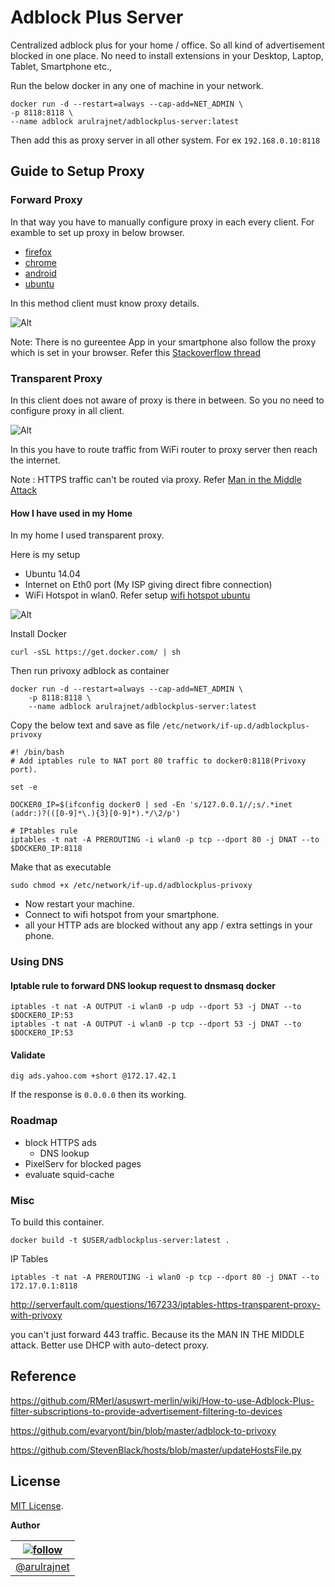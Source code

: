 Adblock Plus Server
===================

Centralized adblock plus for your home / office. So all kind of advertisement blocked in one place. No need to install extensions in your Desktop, Laptop, Tablet, Smartphone etc.,

Run the below docker in any one of machine in your network.

    docker run -d --restart=always --cap-add=NET_ADMIN \
    -p 8118:8118 \
    --name adblock arulrajnet/adblockplus-server:latest

Then add this as proxy server in all other system. For ex `192.168.0.10:8118`

## Guide to Setup Proxy

### Forward Proxy

In that way you have to manually configure proxy in each every client. For examble to set up proxy in below browser.

* [firefox][firefox_proxy]
* [chrome][chrome_proxy]
* [android][android_proxy]
* [ubuntu][ubuntu_proxy]

In this method client must know proxy details. 

![Alt](images/adblock-server-forward.png "Forward Proxy")

Note: There is no gureentee App in your smartphone also follow the proxy which is set in your browser. Refer this [Stackoverflow thread][so-thread]

### Transparent Proxy

In this client does not aware of proxy is there in between. So you no need to configure proxy in all client.

![Alt](images/adblock-server-reverse.png "Transparent Proxy")

In this you have to route traffic from WiFi router to proxy server then reach the internet.

Note : HTTPS traffic can't be routed via proxy. Refer [Man in the Middle Attack][man-in-middle]

#### How I have used in my Home

In my home I used transparent proxy.

Here is my setup

* Ubuntu 14.04
* Internet on Eth0 port (My ISP giving direct fibre connection)
* WiFi Hotspot in wlan0. Refer setup [wifi hotspot ubuntu][wifi-hotspot-ubuntu]

![Alt](images/adblock-server-home.png "My Home Setup")

Install Docker

```
curl -sSL https://get.docker.com/ | sh
```

Then run privoxy adblock as container

```
docker run -d --restart=always --cap-add=NET_ADMIN \
    -p 8118:8118 \
    --name adblock arulrajnet/adblockplus-server:latest
```

Copy the below text and save as file `/etc/network/if-up.d/adblockplus-privoxy`

```
#! /bin/bash
# Add iptables rule to NAT port 80 traffic to docker0:8118(Privoxy port). 

set -e

DOCKER0_IP=$(ifconfig docker0 | sed -En 's/127.0.0.1//;s/.*inet (addr:)?(([0-9]*\.){3}[0-9]*).*/\2/p')

# IPtables rule
iptables -t nat -A PREROUTING -i wlan0 -p tcp --dport 80 -j DNAT --to $DOCKER0_IP:8118
```

Make that as executable

```
sudo chmod +x /etc/network/if-up.d/adblockplus-privoxy
```

* Now restart your machine. 
* Connect to wifi hotspot from your smartphone. 
* all your HTTP ads are blocked without any app / extra settings in your phone.

### Using DNS

#### Iptable rule to forward DNS lookup request to dnsmasq docker

```
iptables -t nat -A OUTPUT -i wlan0 -p udp --dport 53 -j DNAT --to $DOCKER0_IP:53
iptables -t nat -A OUTPUT -i wlan0 -p tcp --dport 53 -j DNAT --to $DOCKER0_IP:53
```

#### Validate

```
dig ads.yahoo.com +short @172.17.42.1
```

If the response is `0.0.0.0` then its working.

### Roadmap

* block HTTPS ads
    - DNS lookup
* PixelServ for blocked pages
* evaluate squid-cache

### Misc

To build this container.

    docker build -t $USER/adblockplus-server:latest .

IP Tables

    iptables -t nat -A PREROUTING -i wlan0 -p tcp --dport 80 -j DNAT --to 172.17.0.1:8118

http://serverfault.com/questions/167233/iptables-https-transparent-proxy-with-privoxy

you can't just forward 443 traffic. Because its the MAN IN THE MIDDLE attack. Better use DHCP with auto-detect proxy.


Reference
---------

https://github.com/RMerl/asuswrt-merlin/wiki/How-to-use-Adblock-Plus-filter-subscriptions-to-provide-advertisement-filtering-to-devices

https://github.com/evaryont/bin/blob/master/adblock-to-privoxy

https://github.com/StevenBlack/hosts/blob/master/updateHostsFile.py


License
-------

[MIT License][mit_license]. 


**Author**

| [![follow][avatar]][twitterhandle] |
|---|
| [@arulrajnet][twitterhandle] |

[twitterhandle]: https://twitter.com/arulrajnet "Follow @arulrajnet on Twitter"
[avatar]: https://avatars0.githubusercontent.com/u/834529?s=70
[mit_license]: https://raw.githubusercontent.com/arulrajnet/adblockplus-server/master/LICENSE
[firefox_proxy]: http://www.wikihow.com/Enter-Proxy-Settings-in-Firefox
[chrome_proxy]: https://support.google.com/chrome/answer/96815?hl=en
[android_proxy]: https://adblockplus.org/android-config-samsung-galaxy-s3
[ubuntu_proxy]: http://www.ubuntugeek.com/how-to-configure-ubuntu-desktop-to-use-your-proxy-server.html
[man-in-middle]: https://en.wikipedia.org/wiki/Man-in-the-middle_attack
[wifi-hotspot-ubuntu]: http://ubuntuhandbook.org/index.php/2014/09/3-ways-create-wifi-hotspot-ubuntu/
[so-thread]: http://stackoverflow.com/questions/24417242/do-android-proxy-settings-apply-to-all-apps-on-the-device
